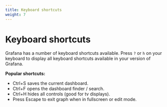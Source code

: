 ```yaml
---
title: Keyboard shortcuts
weight: 7
---
```


# Keyboard shortcuts

Grafana has a number of keyboard shortcuts available. Press `?` or `h` on your keyboard to display all keyboard shortcuts available in your version of Grafana.

**Popular shortcuts:**

- Ctrl+S saves the current dashboard.
- Ctrl+F opens the dashboard finder / search.
- Ctrl+H hides all controls (good for tv displays).
- Press Escape to exit graph when in fullscreen or edit mode.
